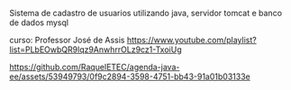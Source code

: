 Sistema de cadastro de usuarios utilizando java, servidor tomcat e banco de dados mysql 

curso: Professor José de Assis
https://www.youtube.com/playlist?list=PLbEOwbQR9lqz9AnwhrrOLz9cz1-TxoiUg



https://github.com/RaquelETEC/agenda-java-ee/assets/53949793/0f9c2894-3598-4751-bb43-91a01b03133e

